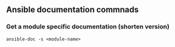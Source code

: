 ## Ansible documentation commnads

### Get a module specific documentation (shorten version)
```
ansible-doc -s <module-name>
```
